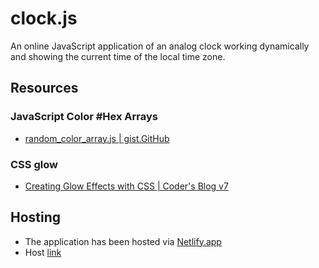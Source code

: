 # clock.js
An online JavaScript application of an analog clock working dynamically and showing the current time of the local time zone.

## Resources
  ### JavaScript Color #Hex Arrays
   - [random_color_array.js | gist.GitHub](https://gist.github.com/mucar/3898821)
  ### CSS glow
   - [Creating Glow Effects with CSS | Coder's Blog v7](https://codersblock.com/blog/creating-glow-effects-with-css/)

## Hosting
 - The application has been hosted via [Netlify.app](https://netlify.app)
 - Host [link]()
